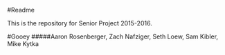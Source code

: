 #Readme

This is the repository for Senior Project 2015-2016.

#Gooey
#####Aaron Rosenberger, Zach Nafziger, Seth Loew, Sam Kibler, Mike Kytka
